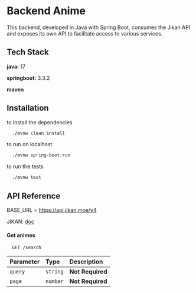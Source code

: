 # Backend Anime

This backend, developed in Java with Spring Boot, consumes the Jikan API and exposes its own API to facilitate access to various services.

## Tech Stack

**java:** 17

**springboot:** 3.3.2

**maven**

## Installation

to install the dependencies

```bash
  ./mvnw clean install
```

to run on localhost

```bash
  ./mvnw spring-boot:run
```

to run the tests

```bash
  ./mvnw test
```

## API Reference
BASE_URL = https://api.jikan.moe/v4 

JIKAN: [doc](https://docs.api.jikan.moe/)
#### Get animes

```http
  GET /search
```

| Parameter | Type     | Description                |
| :-------- | :------- | :------------------------- |
| `query` | `string` | **Not Required** |
| `page` | `number` | **Not Required** |